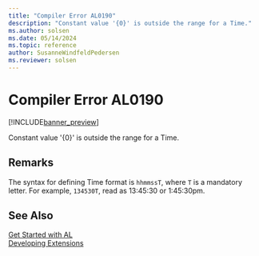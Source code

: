 ```yaml
---
title: "Compiler Error AL0190"
description: "Constant value '{0}' is outside the range for a Time."
ms.author: solsen
ms.date: 05/14/2024
ms.topic: reference
author: SusanneWindfeldPedersen
ms.reviewer: solsen
---
```

[//]: # (START>DO_NOT_EDIT)
[//]: # (IMPORTANT:Do not edit any of the content between here and the END>DO_NOT_EDIT.)
[//]: # (Any modifications should be made in the .xml files in the ModernDev repo.)
# Compiler Error AL0190

[!INCLUDE[banner_preview](../includes/banner_preview.md)]

Constant value '{0}' is outside the range for a Time. 


[//]: # (IMPORTANT: END>DO_NOT_EDIT)

## Remarks

The syntax for defining Time format is `hhmmssT`, where `T` is a mandatory letter. For example, `134530T`, read as 13:45:30 or 1:45:30pm.

## See Also  
[Get Started with AL](../devenv-get-started.md)  
[Developing Extensions](../devenv-dev-overview.md)  
